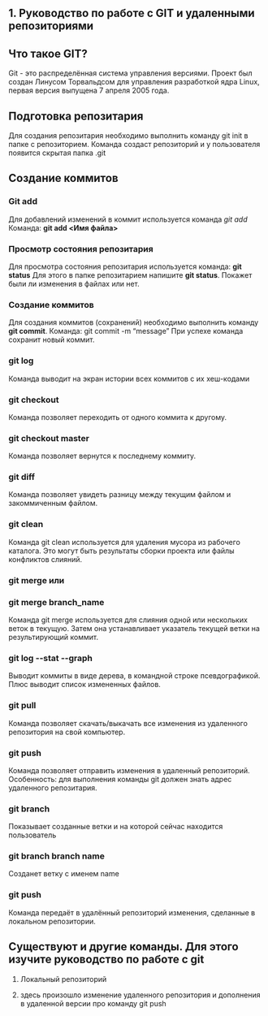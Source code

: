## 1. Руководство по работе с GIT и удаленными репозиториями
## Что такое GIT? 
 Git - это распределённая система управления версиями. Проект был создан Линусом Торвальдсом для управления разработкой ядра Linux, первая версия выпущена 7 апреля 2005 года.
 ## Подготовка репозитария
 Для создания репозитария необходимо выполнить команду git init в папке с репозиторием. Команда создаст репозиторий и у пользователя появится скрытая папка .git
 ## Создание коммитов
 ### Git add
 Для добавлений изменений в коммит используется команда *git add*  
 Команда: **git add <Имя файла>** 
 ### Просмотр состояния репозитария
 Для просмотра состояния репозитария используется команда: **git status**
 Для этого в папке репозитарием напишите **git status**. Покажет были ли изменения в файлах или нет.
 ### Создание коммитов
 Для создания коммитов (сохранений) необходимо выполнить команду **git commit**. Команда: git commit -m “message”
 При успехе команда сохранит новый коммит.
 ### git log
 Команда выводит на экран истории всех коммитов с их хеш-кодами
 ### git checkout
 Команда позволяет переходить от одного коммита к другому. 
 ### git checkout master
 Команда позволяет вернутся к последнему коммиту. 
 ### git diff
 Команда позволяет увидеть разницу между текущим файлом и закоммиченным файлом.
 ### git clean 
 Команда git clean используется для удаления мусора из рабочего каталога. Это могут быть результаты сборки проекта или файлы конфликтов слияний.
### git merge  или
### git merge branch_name
 Команда git merge используется для слияния одной или нескольких веток в текущую. Затем она устанавливает указатель текущей ветки на результирующий коммит.
 ### git log --stat --graph 
 Выводит коммиты в виде дерева, в командной строке псевдографикой. Плюс выводит список измененных файлов.

 ### git pull 
 Команда позволяет скачать/выкачать все изменения из удаленного репозитория на свой компьютер.
### git push
 Команда позволяет отправить изменения в удаленный репозиторий. Особенность: для выполнения команды  git должен знать адрес удаленного репозитария.
 ### git branch 
 Показывает созданные ветки и на которой сейчас находится пользователь
 ### git branch branch name
 Созданет ветку с именем name
 ### git push
 Команда передаёт в удалённый репозиторий изменения, сделанные в локальном репозитории.
 
 ## Существуют и другие команды. Для этого изучите руководство по работе с git
  
 1. Локальный репозиторий
 
 2. здесь произошло изменение удаленного репозитория и дополнения в удаленной версии про команду git push
 

